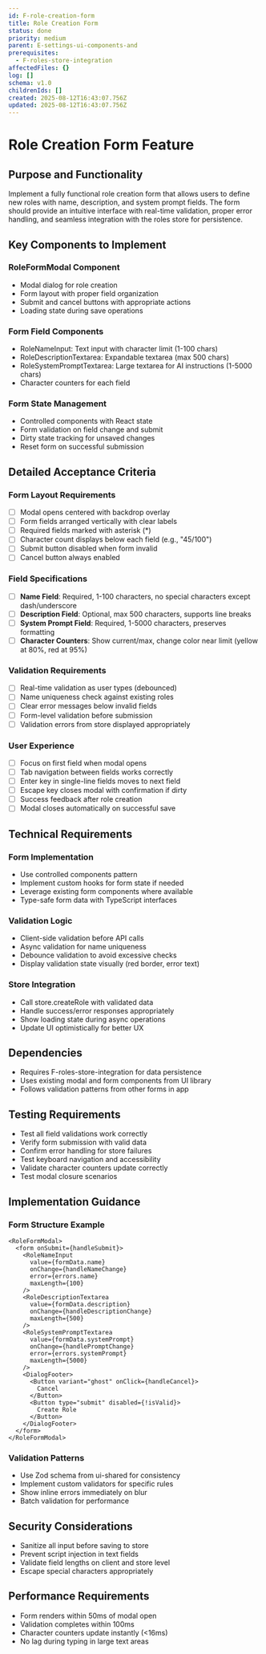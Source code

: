 ```yaml
---
id: F-role-creation-form
title: Role Creation Form
status: done
priority: medium
parent: E-settings-ui-components-and
prerequisites:
  - F-roles-store-integration
affectedFiles: {}
log: []
schema: v1.0
childrenIds: []
created: 2025-08-12T16:43:07.756Z
updated: 2025-08-12T16:43:07.756Z
---
```


# Role Creation Form Feature

## Purpose and Functionality

Implement a fully functional role creation form that allows users to define new roles with name, description, and system prompt fields. The form should provide an intuitive interface with real-time validation, proper error handling, and seamless integration with the roles store for persistence.

## Key Components to Implement

### RoleFormModal Component

- Modal dialog for role creation
- Form layout with proper field organization
- Submit and cancel buttons with appropriate actions
- Loading state during save operations

### Form Field Components

- RoleNameInput: Text input with character limit (1-100 chars)
- RoleDescriptionTextarea: Expandable textarea (max 500 chars)
- RoleSystemPromptTextarea: Large textarea for AI instructions (1-5000 chars)
- Character counters for each field

### Form State Management

- Controlled components with React state
- Form validation on field change and submit
- Dirty state tracking for unsaved changes
- Reset form on successful submission

## Detailed Acceptance Criteria

### Form Layout Requirements

- [ ] Modal opens centered with backdrop overlay
- [ ] Form fields arranged vertically with clear labels
- [ ] Required fields marked with asterisk (\*)
- [ ] Character count displays below each field (e.g., "45/100")
- [ ] Submit button disabled when form invalid
- [ ] Cancel button always enabled

### Field Specifications

- [ ] **Name Field**: Required, 1-100 characters, no special characters except dash/underscore
- [ ] **Description Field**: Optional, max 500 characters, supports line breaks
- [ ] **System Prompt Field**: Required, 1-5000 characters, preserves formatting
- [ ] **Character Counters**: Show current/max, change color near limit (yellow at 80%, red at 95%)

### Validation Requirements

- [ ] Real-time validation as user types (debounced)
- [ ] Name uniqueness check against existing roles
- [ ] Clear error messages below invalid fields
- [ ] Form-level validation before submission
- [ ] Validation errors from store displayed appropriately

### User Experience

- [ ] Focus on first field when modal opens
- [ ] Tab navigation between fields works correctly
- [ ] Enter key in single-line fields moves to next field
- [ ] Escape key closes modal with confirmation if dirty
- [ ] Success feedback after role creation
- [ ] Modal closes automatically on successful save

## Technical Requirements

### Form Implementation

- Use controlled components pattern
- Implement custom hooks for form state if needed
- Leverage existing form components where available
- Type-safe form data with TypeScript interfaces

### Validation Logic

- Client-side validation before API calls
- Async validation for name uniqueness
- Debounce validation to avoid excessive checks
- Display validation state visually (red border, error text)

### Store Integration

- Call store.createRole with validated data
- Handle success/error responses appropriately
- Show loading state during async operations
- Update UI optimistically for better UX

## Dependencies

- Requires F-roles-store-integration for data persistence
- Uses existing modal and form components from UI library
- Follows validation patterns from other forms in app

## Testing Requirements

- Test all field validations work correctly
- Verify form submission with valid data
- Confirm error handling for store failures
- Test keyboard navigation and accessibility
- Validate character counters update correctly
- Test modal closure scenarios

## Implementation Guidance

### Form Structure Example

```tsx
<RoleFormModal>
  <form onSubmit={handleSubmit}>
    <RoleNameInput
      value={formData.name}
      onChange={handleNameChange}
      error={errors.name}
      maxLength={100}
    />
    <RoleDescriptionTextarea
      value={formData.description}
      onChange={handleDescriptionChange}
      maxLength={500}
    />
    <RoleSystemPromptTextarea
      value={formData.systemPrompt}
      onChange={handlePromptChange}
      error={errors.systemPrompt}
      maxLength={5000}
    />
    <DialogFooter>
      <Button variant="ghost" onClick={handleCancel}>
        Cancel
      </Button>
      <Button type="submit" disabled={!isValid}>
        Create Role
      </Button>
    </DialogFooter>
  </form>
</RoleFormModal>
```

### Validation Patterns

- Use Zod schema from ui-shared for consistency
- Implement custom validators for specific rules
- Show inline errors immediately on blur
- Batch validation for performance

## Security Considerations

- Sanitize all input before saving to store
- Prevent script injection in text fields
- Validate field lengths on client and store level
- Escape special characters appropriately

## Performance Requirements

- Form renders within 50ms of modal open
- Validation completes within 100ms
- Character counters update instantly (<16ms)
- No lag during typing in large text areas
